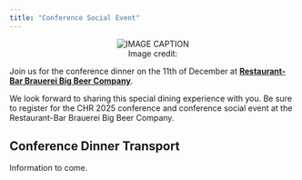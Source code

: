 ```yaml
---
title: "Conference Social Event"
---
```

<style>
    img {
        max-height: 400px;
        max-width: 100%;
    }

    figure {
            text-align: center;
            margin: 0; 
        }
    figcaption {
        text-align: center;
    }
</style>

<figure>
    <img src="/images/venue/IMAGE-FILE-NAME.jpg" alt="IMAGE CAPTION">
    <figcaption>Image credit: </figcaption>
</figure>

Join us for the conference dinner on the 11th of December at [**Restaurant-Bar Brauerei Big Beer Company**](https://bigbeercompany.lu/). 

We look forward to sharing this special dining experience with you. Be sure to register for the CHR 2025 conference and conference social event at the Restaurant-Bar Brauerei Big Beer Company.


<h2 id = "conference-dinner-transport">Conference Dinner Transport</h2>

Information to come. 
